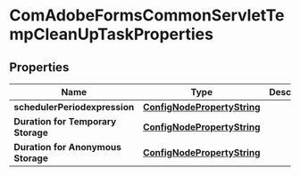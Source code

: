
# ComAdobeFormsCommonServletTempCleanUpTaskProperties

## Properties
Name | Type | Description | Notes
------------ | ------------- | ------------- | -------------
**schedulerPeriodexpression** | [**ConfigNodePropertyString**](ConfigNodePropertyString.md) |  |  [optional]
**Duration for Temporary Storage** | [**ConfigNodePropertyString**](ConfigNodePropertyString.md) |  |  [optional]
**Duration for Anonymous Storage** | [**ConfigNodePropertyString**](ConfigNodePropertyString.md) |  |  [optional]



